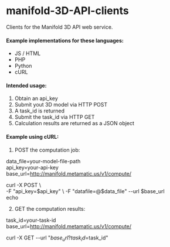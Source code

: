 # manifold-3D-API-clients
Clients for the Manifold 3D API web service.

#### Example implementations for these languages:  
* JS / HTML
* PHP
* Python
* cURL

#### Intended usage:  
1. Obtain an api_key  
2. Submit yout 3D model via HTTP POST  
3. A task_id is returned  
4. Submit the task_id via HTTP GET  
5. Calculation results are returned as a JSON object  

#### Example using cURL:  

1. POST the computation job:  

  data_file=your-model-file-path  
  api_key=your-api-key  
  base_url=http://manifold.metamatic.us/v1/compute/  

  curl -X POST \  
    -F "api_key=$api_key" \  
    -F "datafile=@$data_file" --url $base_url  
  echo  

2. GET the computation results:  

  task_id=your-task-id  
  base_url=http://manifold.metamatic.us/v1/compute/  
  
  curl -X GET --url "$base_url?task_id=$task_id"  


